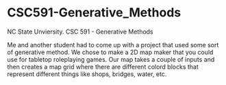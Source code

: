 # CSC591-Generative_Methods

NC State Unviersity. CSC 591 - Generative Methods

Me and another student had to come up with a project that used some sort of generative method. We chose to make a 2D map maker that you could use for tabletop roleplaying games. Our map takes a couple of inputs and then creates a map grid where there are different colord blocks that represent different things like shops, bridges, water, etc. 
